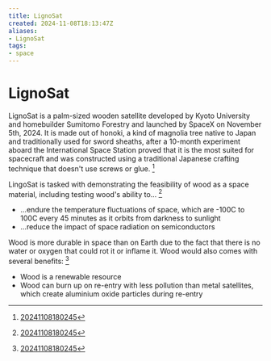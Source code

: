 ```yaml
---
title: LignoSat
created: 2024-11-08T18:13:47Z
aliases:
- LignoSat
tags:
- space
---
```


# LignoSat

LignoSat is a palm-sized wooden satellite developed by Kyoto University and homebuilder Sumitomo Forestry and launched by SpaceX on November 5th, 2024. It is made out of honoki, a kind of magnolia tree native to Japan and traditionally used for sword sheaths, after a 10-month experiment aboard the International Space Station proved that it is the most suited for spacecraft and was constructed using a traditional Japanese crafting technique that doesn't use screws or glue. [^1]

LingoSat is tasked with demonstrating the feasibility of wood as a space material, including testing wood's ability to... [^1]
- ...endure the temperature fluctuations of space, which are -100C to 100C every 45 minutes as it orbits from darkness to sunlight
- ...reduce the impact of space radiation on semiconductors

Wood is more durable in space than on Earth due to the fact that there is no water or oxygen that could rot it or inflame it. Wood would also comes with several benefits: [^1]
- Wood is a renewable resource
- Wood can burn up on re-entry with less pollution than metal satellites, which create aluminium oxide particles during re-entry

[^1]: [20241108180245](20241108180245.md)
